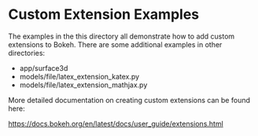 # Custom Extension Examples

The examples in the this directory all demonstrate how to add custom extensions
to Bokeh. There are some additional examples in other directories:

* app/surface3d
* models/file/latex_extension_katex.py
* models/file/latex_extension_mathjax.py

More detailed documentation on creating custom extensions can be found here:

https://docs.bokeh.org/en/latest/docs/user_guide/extensions.html
